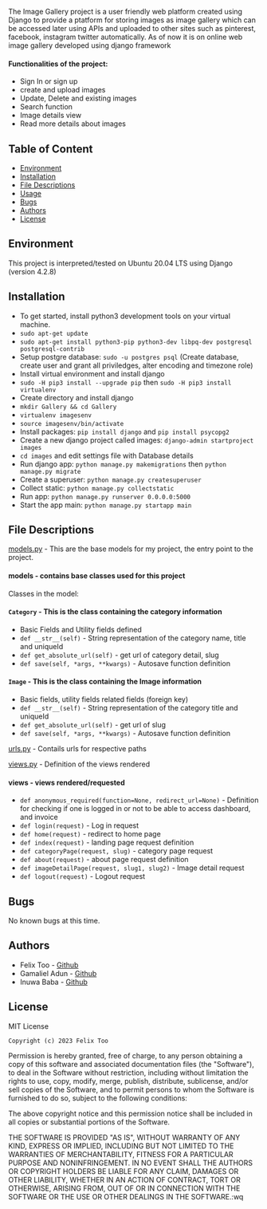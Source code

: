 The Image Gallery project is a user friendly web platform created using Django to provide a ptatform for storing images as image gallery which can be accessed later using APIs and uploaded to other sites such as pinterest, facebook, instagram twitter automatically. As of now it is on online web image gallery developed using django framework

#### Functionalities of the project:
* Sign In or sign up
* create and upload images
* Update, Delete and existing images
* Search function
* Image details view
* Read more details about images

## Table of Content
* [Environment](#environment)
* [Installation](#installation)
* [File Descriptions](#file-descriptions)
* [Usage](#usage)
* [Bugs](#bugs)
* [Authors](#authors)
* [License](#license)

## Environment
This project is interpreted/tested on Ubuntu 20.04 LTS using Django (version 4.2.8)

## Installation
* To get started, install python3 development tools on your virtual machine.
* `sudo apt-get update`
* `sudo apt-get install python3-pip python3-dev libpq-dev postgresql postgresql-contrib`
* Setup postgre database: `sudo -u postgres psql` (Create database, create user and grant all priviledges, alter encoding and timezone role)
* Install virtual environment and install django
* `sudo -H pip3 install --upgrade pip` then `sudo -H pip3 install virtualenv`
* Create directory and install django 
* `mkdir Gallery && cd Gallery`
* `virtualenv imagesenv`
* `source imagesenv/bin/activate`
* Install packages: `pip install django` and `pip install psycopg2`
* Create a new django project called images: `django-admin startproject images`
* `cd images` and edit settings file with Database details
* Run django app: `python manage.py makemigrations` then `python manage.py migrate`
* Create a superuser: `python manage.py createsuperuser`
* Collect static: `python manage.py collectstatic`
* Run app: `python manage.py runserver 0.0.0.0:5000`
* Start the app main: `python manage.py startapp main`

## File Descriptions
[models.py](main/models.py) - This are the base models for my project, the entry point to the project.
#### models - contains base classes used for this project
Classes in the model:
#### `Category` - This is the class containing the category information
* Basic Fields and Utility fields defined
* `def __str__(self)` - String representation of the category name, title and uniqueId
* `def get_absolute_url(self)` - get url of category detail, slug
* `def save(self, *args, **kwargs)` - Autosave function definition

#### `Image` - This is the class containing the Image information
* Basic fields, utility fields related fields (foreign key)
* `def __str__(self)` - String representation of the category title and uniqueId
* `def get_absolute_url(self)` - get url of slug
* `def save(self, *args, **kwargs)` - Autosave function definition

[urls.py](main/urls.py) - Contails urls for respective paths

[views.py](main/views.py) - Definition of the views rendered
#### views - views rendered/requested
* `def anonymous_required(function=None, redirect_url=None)` - Definition for checking if one is logged in or not to be able to access dashboard, and invoice
* `def login(request)` - Log in request
* `def home(request)` - redirect to home page
* `def index(request)` - landing page request definition
* `def categoryPage(request, slug)` - category page request
* `def about(request)` - about page request definition
* `def imageDetailPage(request, slug1, slug2)` - Image detail request
* `def logout(request)` - Logout request

## Bugs
No known bugs at this time. 

## Authors
* Felix Too - [Github](https://github.com/felixtoo48) 
* Gamaliel Adun - [Github](https://github.com/dbaba2011)
* Inuwa Baba - [Github](https://github.com/)

## License

MIT License

`Copyright (c) 2023 Felix Too`

Permission is hereby granted, free of charge, to any person obtaining a copy
of this software and associated documentation files (the "Software"), to deal
in the Software without restriction, including without limitation the rights
to use, copy, modify, merge, publish, distribute, sublicense, and/or sell
copies of the Software, and to permit persons to whom the Software is
furnished to do so, subject to the following conditions:

The above copyright notice and this permission notice shall be included in all
copies or substantial portions of the Software.

THE SOFTWARE IS PROVIDED "AS IS", WITHOUT WARRANTY OF ANY KIND, EXPRESS OR
IMPLIED, INCLUDING BUT NOT LIMITED TO THE WARRANTIES OF MERCHANTABILITY,
FITNESS FOR A PARTICULAR PURPOSE AND NONINFRINGEMENT. IN NO EVENT SHALL THE
AUTHORS OR COPYRIGHT HOLDERS BE LIABLE FOR ANY CLAIM, DAMAGES OR OTHER
LIABILITY, WHETHER IN AN ACTION OF CONTRACT, TORT OR OTHERWISE, ARISING FROM,
OUT OF OR IN CONNECTION WITH THE SOFTWARE OR THE USE OR OTHER DEALINGS IN THE
SOFTWARE.:wq
